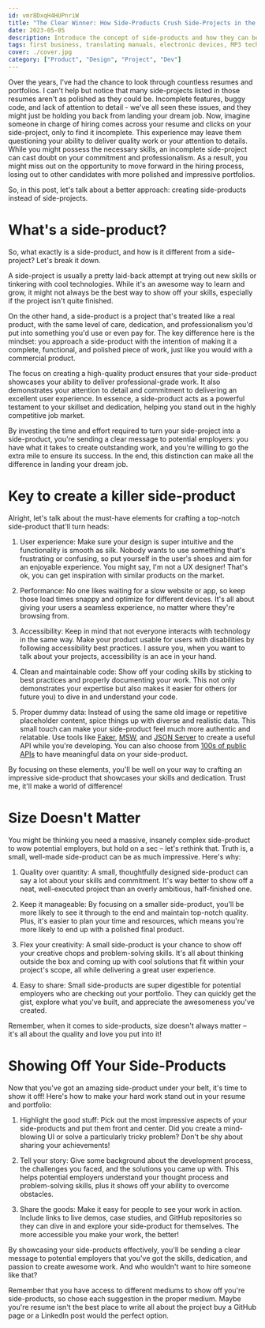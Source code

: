 ```yaml
---
id: vmr8DxqH4HUPnriW
title: "The Clear Winner: How Side-Products Crush Side-Projects in the Race for Your Dream Job"
date: 2023-05-05
description: Introduce the concept of side-products and how they can better showcase a developer's skills and professionalism comparing to side-projects.
tags: first business, translating manuals, electronic devices, MP3 technology, father and child business, user experience, Persian translation, entrepreneurship
cover: ./cover.jpg
category: ["Product", "Design", "Project", "Dev"]
---
```


Over the years, I've had the chance to look through countless resumes and portfolios. I can't help but notice that many side-projects listed in those resumes aren't as polished as they could be. Incomplete features, buggy code, and lack of attention to detail - we've all seen these issues, and they might just be holding you back from landing your dream job. Now, imagine someone in charge of hiring comes across your resume and clicks on your side-project, only to find it incomplete. This experience may leave them questioning your ability to deliver quality work or your attention to details. While you might possess the necessary skills, an incomplete side-project can cast doubt on your commitment and professionalism. As a result, you might miss out on the opportunity to move forward in the hiring process, losing out to other candidates with more polished and impressive portfolios.

So, in this post, let's talk about a better approach: creating side-products instead of side-projects.

# What's a side-product?

So, what exactly is a side-product, and how is it different from a side-project? Let's break it down.

A side-project is usually a pretty laid-back attempt at trying out new skills or tinkering with cool technologies. While it's an awesome way to learn and grow, it might not always be the best way to show off your skills, especially if the project isn't quite finished.

On the other hand, a side-product is a project that's treated like a real product, with the same level of care, dedication, and professionalism you'd put into something you'd use or even pay for. The key difference here is the mindset: you approach a side-product with the intention of making it a complete, functional, and polished piece of work, just like you would with a commercial product.

The focus on creating a high-quality product ensures that your side-product showcases your ability to deliver professional-grade work. It also demonstrates your attention to detail and commitment to delivering an excellent user experience. In essence, a side-product acts as a powerful testament to your skillset and dedication, helping you stand out in the highly competitive job market.

By investing the time and effort required to turn your side-project into a side-product, you're sending a clear message to potential employers: you have what it takes to create outstanding work, and you're willing to go the extra mile to ensure its success. In the end, this distinction can make all the difference in landing your dream job.

# Key to create a killer side-product

Alright, let's talk about the must-have elements for crafting a top-notch side-product that'll turn heads:

1. User experience: Make sure your design is super intuitive and the functionality is smooth as silk. Nobody wants to use something that's frustrating or confusing, so put yourself in the user's shoes and aim for an enjoyable experience. You might say, I'm not a UX designer! That's ok, you can get inspiration with similar products on the market.

1. Performance: No one likes waiting for a slow website or app, so keep those load times snappy and optimize for different devices. It's all about giving your users a seamless experience, no matter where they're browsing from.

1. Accessibility: Keep in mind that not everyone interacts with technology in the same way. Make your product usable for users with disabilities by following accessibility best practices. I assure you, when you want to talk about your projects, accessibility is an ace in your hand.

1. Clean and maintainable code: Show off your coding skills by sticking to best practices and properly documenting your work. This not only demonstrates your expertise but also makes it easier for others (or future you) to dive in and understand your code.

1. Proper dummy data: Instead of using the same old image or repetitive placeholder content, spice things up with diverse and realistic data. This small touch can make your side-product feel much more authentic and relatable. Use tools like [Faker](https://fakerjs.dev/), [MSW](https://mswjs.io/), and [JSON Server](https://github.com/typicode/json-server) to create a useful API while you're developing. You can also choose from [100s of public APIs](https://github.com/public-apis/public-apis) to have meaningful data on your side-product.

By focusing on these elements, you'll be well on your way to crafting an impressive side-product that showcases your skills and dedication. Trust me, it'll make a world of difference!

# Size Doesn't Matter

You might be thinking you need a massive, insanely complex side-product to wow potential employers, but hold on a sec – let's rethink that. Truth is, a small, well-made side-product can be as much impressive. Here's why:

1. Quality over quantity: A small, thoughtfully designed side-product can say a lot about your skills and commitment. It's way better to show off a neat, well-executed project than an overly ambitious, half-finished one.

1. Keep it manageable: By focusing on a smaller side-product, you'll be more likely to see it through to the end and maintain top-notch quality. Plus, it's easier to plan your time and resources, which means you're more likely to end up with a polished final product.

1. Flex your creativity: A small side-product is your chance to show off your creative chops and problem-solving skills. It's all about thinking outside the box and coming up with cool solutions that fit within your project's scope, all while delivering a great user experience.

1. Easy to share: Small side-products are super digestible for potential employers who are checking out your portfolio. They can quickly get the gist, explore what you've built, and appreciate the awesomeness you've created.

Remember, when it comes to side-products, size doesn't always matter – it's all about the quality and love you put into it!

# Showing Off Your Side-Products

Now that you've got an amazing side-product under your belt, it's time to show it off! Here's how to make your hard work stand out in your resume and portfolio:

1. Highlight the good stuff: Pick out the most impressive aspects of your side-products and put them front and center. Did you create a mind-blowing UI or solve a particularly tricky problem? Don't be shy about sharing your achievements!

1. Tell your story: Give some background about the development process, the challenges you faced, and the solutions you came up with. This helps potential employers understand your thought process and problem-solving skills, plus it shows off your ability to overcome obstacles.

1. Share the goods: Make it easy for people to see your work in action. Include links to live demos, case studies, and GitHub repositories so they can dive in and explore your side-product for themselves. The more accessible you make your work, the better!

By showcasing your side-products effectively, you'll be sending a clear message to potential employers that you've got the skills, dedication, and passion to create awesome work. And who wouldn't want to hire someone like that?

Remember that you have access to different mediums to show off you're side-products, so chose each suggestion in the proper medium. Maybe you're resume isn't the best place to write all about the project buy a GitHub page or a LinkedIn post would the perfect option.
